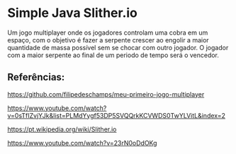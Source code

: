 # Simple Java Slither.io

Um jogo multiplayer onde os jogadores controlam uma cobra em um espaço, com o objetivo é fazer a serpente crescer ao engolir a maior quantidade de massa possível sem se chocar com outro jogador. O jogador com a maior serpente ao final de um periodo de tempo será o vencedor.

## Referências:

https://github.com/filipedeschamps/meu-primeiro-jogo-multiplayer

https://www.youtube.com/watch?v=0sTfIZvjYJk&list=PLMdYygf53DP5SVQQrkKCVWDS0TwYLVitL&index=2

https://pt.wikipedia.org/wiki/Slither.io

https://www.youtube.com/watch?v=23rN0oDdOKg
